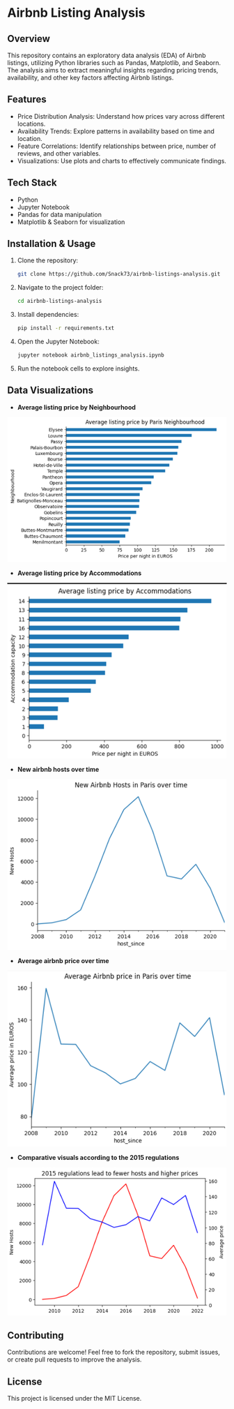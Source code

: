 # **Airbnb Listing Analysis**

## Overview
This repository contains an exploratory data analysis (EDA) of Airbnb listings, utilizing Python libraries such as Pandas, Matplotlib, and Seaborn. The analysis aims to extract meaningful insights regarding pricing trends, availability, and other key factors affecting Airbnb listings.

## Features
- Price Distribution Analysis: Understand how prices vary across different locations.
- Availability Trends: Explore patterns in availability based on time and location.
- Feature Correlations: Identify relationships between price, number of reviews, and other variables.
- Visualizations: Use plots and charts to effectively communicate findings.

## Tech Stack 
- Python
- Jupyter Notebook
- Pandas for data manipulation
- Matplotlib & Seaborn for visualization

## Installation & Usage
1. Clone the repository:
    ```bash
    git clone https://github.com/Snack73/airbnb-listings-analysis.git
    ```

2. Navigate to the project folder:
    ```bash
    cd airbnb-listings-analysis
    ```
    
3. Install dependencies:
    ```bash
    pip install -r requirements.txt
    ```

4. Open the Jupyter Notebook:
    ```bash
    jupyter notebook airbnb_listings_analysis.ipynb
    ```

5. Run the notebook cells to explore insights.

## Data Visualizations

- **Average listing price by Neighbourhood**

![Average listing price by Neighbourhood](DataVisualizations/listingprice_neigbourhood.png)

- **Average listing price by Accommodations**

![Average listing price by Accommodations](DataVisualizations/listingprice_accommodations.png)

- **New airbnb hosts over time**

![New airbnb hosts over time](DataVisualizations/newhosts_overtime.png)

- **Average airbnb price over time**

![Average airbnb price over time](DataVisualizations/airbnb_Price_overtime.png)

- **Comparative visuals according to the 2015 regulations**

![Comparative visuals according to the 2015 regulations](DataVisualizations/comparative_visual.png)



## Contributing

Contributions are welcome! Feel free to fork the repository, submit issues, or create pull requests to improve the analysis.

## License

This project is licensed under the MIT License.
